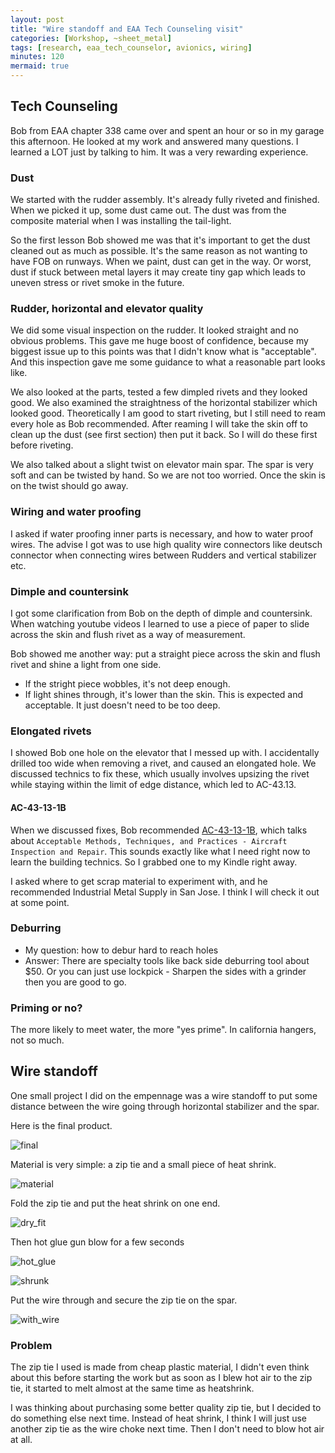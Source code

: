 ```yaml
---
layout: post
title: "Wire standoff and EAA Tech Counseling visit"
categories: [Workshop, ~sheet_metal]
tags: [research, eaa_tech_counselor, avionics, wiring]
minutes: 120
mermaid: true
---
```


## Tech Counseling

Bob from EAA chapter 338 came over and spent an hour or so in my garage this afternoon. He looked at my work
and answered many questions. I learned a LOT just by talking to him. It was a very rewarding experience.

### Dust

We started with the rudder assembly. It's already fully riveted and finished. When we picked it up, some dust came out. The
dust was from the composite material when I was installing the tail-light.

So the first lesson Bob showed me was that it's important to get the dust cleaned out as much as possible. It's the same reason
as not wanting to have FOB on runways. When we paint, dust can get in the way. Or worst, dust if stuck between metal layers it
may create tiny gap which leads to uneven stress or rivet smoke in the future.

### Rudder, horizontal and elevator quality

We did some visual inspection on the rudder. It looked straight and no obvious problems. This gave me huge boost of confidence,
because my biggest issue up to this points was that I didn't know what is "acceptable". And this inspection gave me some guidance
to what a reasonable part looks like.

We also looked at the parts, tested a few dimpled rivets and they looked good. We also examined the straightness of the horizontal stabilizer
which looked good. Theoretically I am good to start riveting, but I still need to ream every hole as Bob recommended. After reaming I will
take the skin off to clean up the dust (see first section) then put it back. So I will do these first before riveting.

We also talked about a slight twist on elevator main spar. The spar is very soft and can be twisted by hand. So we are not too worried. Once
the skin is on the twist should go away.

### Wiring and water proofing

I asked if water proofing inner parts is necessary, and how to water proof wires. The advise I got was to use high quality wire
connectors like deutsch connector when connecting wires between Rudders and vertical stabilizer etc.

### Dimple and countersink

I got some clarification from Bob on the depth of dimple and countersink. When watching youtube videos I learned to use a piece
of paper to slide across the skin and flush rivet as a way of measurement.

Bob showed me another way: put a straight piece across the skin and flush rivet and shine a light from one side.

- If the stright piece wobbles, it's not deep enough.
- If light shines through, it's lower than the skin. This is expected and acceptable. It just doesn't need to be too deep.

### Elongated rivets

I showed Bob one hole on the elevator that I messed up with. I accidentally drilled too wide when removing a rivet, and caused an
elongated hole. We discussed technics to fix these, which usually involves upsizing the rivet while staying within the limit of edge
distance, which led to AC-43.13.

#### AC-43-13-1B

When we discussed fixes, Bob recommended [AC-43-13-1B](https://www.faa.gov/regulations_policies/advisory_circulars/index.cfm/go/document.information/documentid/99861), which talks about `Acceptable Methods, Techniques, and Practices - Aircraft Inspection and Repair`. This sounds exactly
like what I need right now to learn the building technics. So I grabbed one to my Kindle right away.

I asked where to get scrap material to experiment with, and he recommended Industrial Metal Supply in San Jose. I think I will check it out at some
point.

### Deburring

- My question: how to debur hard to reach holes
- Answer: There are specialty tools like back side deburring tool about $50. Or you can just use lockpick - Sharpen the sides with a grinder then you are good to go.

### Priming or no?

The more likely to meet water, the more "yes prime". In california hangers, not so much.

## Wire standoff

One small project I did on the empennage was a wire standoff to put some distance between the wire going through horizontal stabilizer and the spar.

Here is the final product.

![final](/assets/img/20240126/final.jpg)

Material is very simple: a zip tie and a small piece of heat shrink.

![material](/assets/img/20240126/material.jpg)

Fold the zip tie and put the heat shrink on one end.

![dry_fit](/assets/img/20240126/dry_fit.jpg)

Then hot glue gun blow for a few seconds

![hot_glue](/assets/img/20240126/hot_glue.jpg)

![shrunk](/assets/img/20240126/shrunk.jpg)

Put the wire through and secure the zip tie on the spar.

![with_wire](/assets/img/20240126/with_wire.jpg)

### Problem

The zip tie I used is made from cheap plastic material, I didn't even think about this before starting the work but as soon as I blew hot air
to the zip tie, it started to melt almost at the same time as heatshrink.

I was thinking about purchasing some better quality zip tie, but I decided to do something else next time. Instead of heat shrink, I think I will
just use another zip tie as the wire choke next time. Then I don't need to blow hot air at all.
